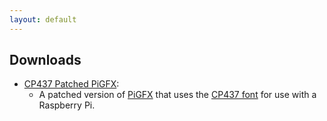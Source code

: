 ```yaml
---
layout: default
---
```


## Downloads

+ [CP437 Patched PiGFX](https://compaqdisc.github.io/downloads/files/PiGFX-CP437.zip):
    + A patched version of [PiGFX](http://github.com/fbergama/PiGFX) that uses the [CP437 font](https://en.wikipedia.org/wiki/Code_page_437#Character_set) for use with a Raspberry Pi.
